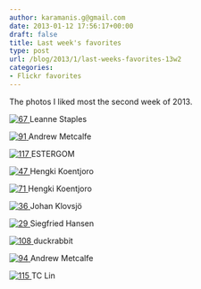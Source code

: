 ```yaml
---
author: karamanis.g@gmail.com
date: 2013-01-12 17:56:17+00:00
draft: false
title: Last week's favorites
type: post
url: /blog/2013/1/last-weeks-favorites-13w2
categories:
- Flickr favorites
---
```


The photos I liked most the second week of 2013.

[![67](http://farm9.staticflickr.com/8326/8365178609_7abecbbdd5_b.jpg)
](http://www.flickr.com/photos/85106813@N00/8365178609)
Leanne Staples





[![91](http://farm8.staticflickr.com/7119/7455818526_c6d4f3d871_b.jpg)
](http://www.flickr.com/photos/66359397@N02/7455818526)
Andrew Metcalfe





[![117](http://farm9.staticflickr.com/8180/8054516560_b22d3bc5ec_b.jpg)
](http://www.flickr.com/photos/33604401@N03/8054516560)
ESTERGOM





[![47](http://farm9.staticflickr.com/8045/8360625041_beafd24a43_b.jpg)
](http://www.flickr.com/photos/21290636@N06/8360625041)
Hengki Koentjoro





[![71](http://farm9.staticflickr.com/8336/8367099530_4f550472d7_b.jpg)
](http://www.flickr.com/photos/21290636@N06/8367099530)
Hengki Koentjoro





[![36](http://farm9.staticflickr.com/8330/8357821491_22db80d4d3_b.jpg)
](http://www.flickr.com/photos/7983463@N08/8357821491)
Johan Klovsjö





[![29](http://farm9.staticflickr.com/8509/8357437262_771e618536_b.jpg)
](http://www.flickr.com/photos/88859707@N00/8357437262)
Siegfried Hansen





[![108](http://farm7.staticflickr.com/6052/6210737942_1f8a179a7b_b.jpg)
](http://www.flickr.com/photos/55089682@N08/6210737942)
duckrabbit





[![94](http://farm9.staticflickr.com/8075/8346629484_1bbe2e0694_b.jpg)
](http://www.flickr.com/photos/66359397@N02/8346629484)
Andrew Metcalfe





[![115](http://farm5.staticflickr.com/4050/4656773548_0b6bae4be3_b.jpg)
](http://www.flickr.com/photos/30413153@N00/4656773548)
TC Lin
